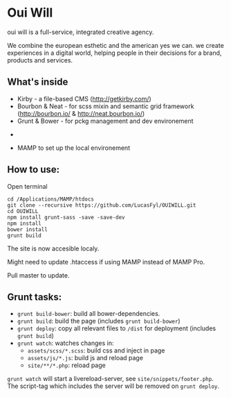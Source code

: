 # Oui Will 

oui will is a full-service, integrated creative agency.

We combine the european esthetic and the american yes we can. 
we create experiences in a digital world, helping people in their decisions for a brand, products and services.

## What's inside

* Kirby - a file-based CMS (http://getkirby.com/)
* Bourbon & Neat - for scss mixin and semantic grid framework (http://bourbon.io/ & http://neat.bourbon.io/)
* Grunt & Bower - for pckg management and dev environement
+
* MAMP to set up the local environement

## How to use:

Open terminal

```
cd /Applications/MAMP/htdocs
git clone --recursive https://github.com/LucasFyl/OUIWILL.git
cd OUIWILL
npm install grunt-sass -save -save-dev
npm install
bower install
grunt build

```
The site is now accesible localy.

Might need to update .htaccess if using MAMP instead of MAMP Pro. 

Pull master to update.


## Grunt tasks:

* ```grunt build-bower```: build all bower-dependencies.
* ```grunt build```: build the page (includes ```grunt build-bower```)
* ```grunt deploy```: copy all relevant files to ```/dist``` for deployment (includes ```grunt build```)
* ```grunt watch```: watches changes in:
  - ```assets/scss/*.scss```: build css and inject in page
  - ```assets/js/*.js```: build js and reload page
  - ```site/**/*.php```: reload page

```grunt watch``` will start a livereload-server, see ```site/snippets/footer.php```.
The script-tag which includes the server will be removed on ```grunt deploy```.
